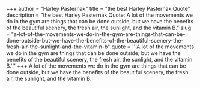 +++
author = "Harley Pasternak"
title = "the best Harley Pasternak Quote"
description = "the best Harley Pasternak Quote: A lot of the movements we do in the gym are things that can be done outside, but we have the benefits of the beautiful scenery, the fresh air, the sunlight, and the vitamin B."
slug = "a-lot-of-the-movements-we-do-in-the-gym-are-things-that-can-be-done-outside-but-we-have-the-benefits-of-the-beautiful-scenery-the-fresh-air-the-sunlight-and-the-vitamin-b"
quote = '''A lot of the movements we do in the gym are things that can be done outside, but we have the benefits of the beautiful scenery, the fresh air, the sunlight, and the vitamin B.'''
+++
A lot of the movements we do in the gym are things that can be done outside, but we have the benefits of the beautiful scenery, the fresh air, the sunlight, and the vitamin B.
